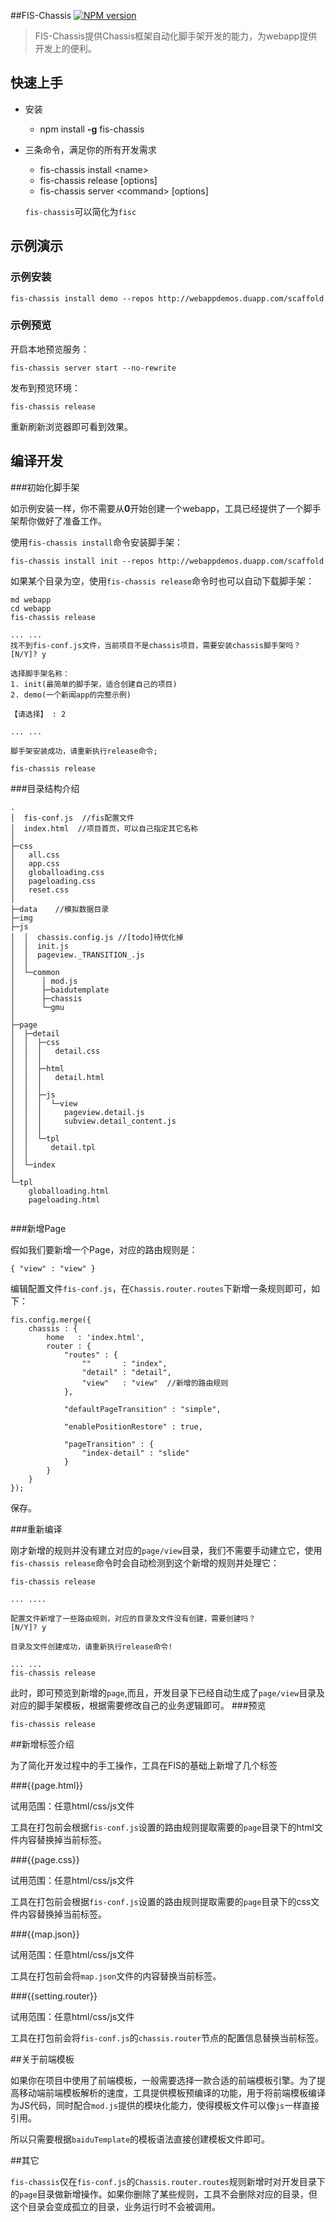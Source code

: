 ##FIS-Chassis
[![NPM version](https://badge.fury.io/js/fis-chassis.png)](https://npmjs.org/package/fis-chassis)

> FIS-Chassis提供Chassis框架自动化脚手架开发的能力，为webapp提供开发上的便利。

## 快速上手

* 安装
    * npm install **-g** fis-chassis
* 三条命令，满足你的所有开发需求
    * fis-chassis install &lt;name&gt;
    * fis-chassis release &#91;options&#93;
    * fis-chassis server &lt;command&gt; &#91;options&#93;
    
    `fis-chassis`可以简化为`fisc`

## 示例演示

### 示例安装

```
fis-chassis install demo --repos http://webappdemos.duapp.com/scaffold
```

### 示例预览

开启本地预览服务：
```
fis-chassis server start --no-rewrite
```

发布到预览环境：
```
fis-chassis release
```

重新刷新浏览器即可看到效果。

## 编译开发

###初始化脚手架

如示例安装一样，你不需要从**0**开始创建一个webapp，工具已经提供了一个脚手架帮你做好了准备工作。

使用`fis-chassis install`命令安装脚手架：

```
fis-chassis install init --repos http://webappdemos.duapp.com/scaffold
```

如果某个目录为空，使用`fis-chassis release`命令时也可以自动下载脚手架：

```
md webapp
cd webapp
fis-chassis release

... ...
找不到fis-conf.js文件，当前项目不是chassis项目，需要安装chassis脚手架吗？
[N/Y]? y

选择脚手架名称：
1. init(最简单的脚手架，适合创建自己的项目)
2. demo(一个新闻app的完整示例)

【请选择】 : 2

... ...

脚手架安装成功，请重新执行release命令;

fis-chassis release

```

###目录结构介绍
```
.
│  fis-conf.js  //fis配置文件
│  index.html  //项目首页，可以自己指定其它名称
│  
├─css
│   all.css
│   app.css
│   globalloading.css
│   pageloading.css
│   reset.css
│      
├─data    //模拟数据目录
├─img  
├─js
│  │  chassis.config.js //[todo]待优化掉
│  │  init.js
│  │  pageview._TRANSITION_.js
│  │  
│  └─common
│      │ mod.js
│      ├─baidutemplate 
│      ├─chassis  
│      └─gmu
│                      
├─page
│  ├─detail
│  │  ├─css
│  │  │   detail.css
│  │  │      
│  │  ├─html
│  │  │   detail.html
│  │  │      
│  │  ├─js
│  │  │  └─view
│  │  │     pageview.detail.js
│  │  │     subview.detail_content.js
│  │  │          
│  │  └─tpl
│  │     detail.tpl
│  │          
│  └─index
│              
└─tpl
    globalloading.html
    pageloading.html
        
```
  
###新增Page

假如我们要新增一个Page，对应的路由规则是：

```
{ "view" : "view" }
```

编辑配置文件`fis-conf.js`，在`Chassis.router.routes`下新增一条规则即可，如下：

```
fis.config.merge({
    chassis : {
		home   : 'index.html',
		router : {
			"routes" : {
				""       : "index",
				"detail" : "detail",
				"view"   : "view"  //新增的路由规则
			},
			
			"defaultPageTransition" : "simple",
			
			"enablePositionRestore" : true,
			
			"pageTransition" : {
				"index-detail" : "slide"
			}
		}
	}
});
```

保存。

###重新编译

刚才新增的规则并没有建立对应的`page/view`目录，我们不需要手动建立它，使用`fis-chassis release`命令时会自动检测到这个新增的规则并处理它：

```
fis-chassis release

... ....

配置文件新增了一些路由规则，对应的目录及文件没有创建，需要创建吗？
[N/Y]? y

目录及文件创建成功，请重新执行release命令!

... ...
fis-chassis release
```

此时，即可预览到新增的`page`,而且，开发目录下已经自动生成了`page/view`目录及对应的脚手架模板，根据需要修改自己的业务逻辑即可。
###预览

```
fis-chassis release
```

##新增标签介绍

为了简化开发过程中的手工操作，工具在FIS的基础上新增了几个标签

###{{page.html}}

试用范围：任意html/css/js文件

工具在打包前会根据`fis-conf.js`设置的路由规则提取需要的`page`目录下的html文件内容替换掉当前标签。

###{{page.css}}

试用范围：任意html/css/js文件

工具在打包前会根据`fis-conf.js`设置的路由规则提取需要的`page`目录下的css文件内容替换掉当前标签。

###{{map.json}}

试用范围：任意html/css/js文件

工具在打包前会将`map.json`文件的内容替换当前标签。

###{{setting.router}}

试用范围：任意html/css/js文件

工具在打包前会将`fis-conf.js`的`chassis.router`节点的配置信息替换当前标签。

##关于前端模板

如果你在项目中使用了前端模板，一般需要选择一款合适的前端模板引擎。为了提高移动端前端模板解析的速度，工具提供模板预编译的功能，用于将前端模板编译为JS代码，同时配合`mod.js`提供的模块化能力，使得模板文件可以像`js`一样直接引用。

所以只需要根据`baiduTemplate`的模板语法直接创建模板文件即可。

##其它

`fis-chassis`仅在`fis-conf.js`的`Chassis.router.routes`规则新增时对开发目录下的`page`目录做新增操作。如果你删除了某些规则，工具不会删除对应的目录，但这个目录会变成孤立的目录，业务运行时不会被调用。

